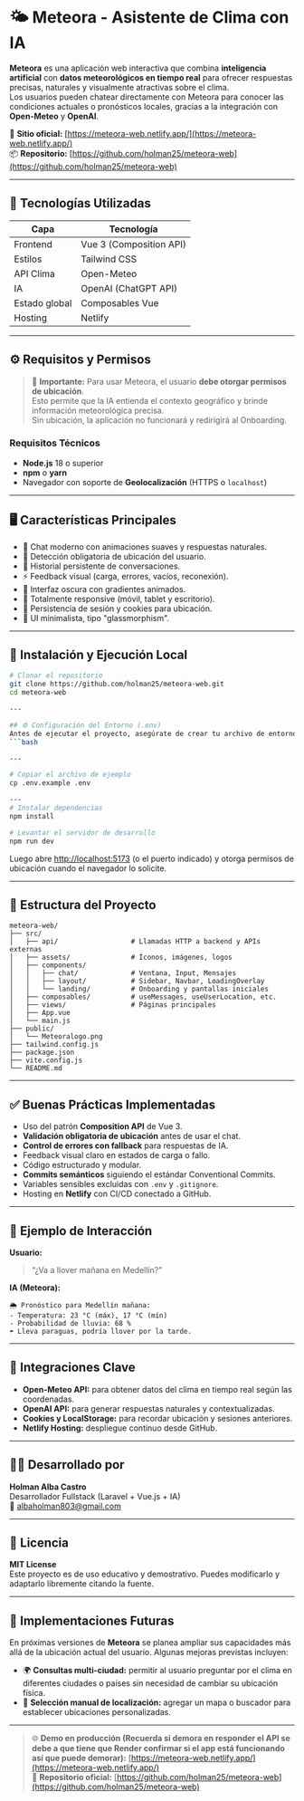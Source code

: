 
# 🌤️ Meteora - Asistente de Clima con IA

**Meteora** es una aplicación web interactiva que combina **inteligencia artificial** con **datos meteorológicos en tiempo real** para ofrecer respuestas precisas, naturales y visualmente atractivas sobre el clima.  
Los usuarios pueden chatear directamente con Meteora para conocer las condiciones actuales o pronósticos locales, gracias a la integración con **Open-Meteo** y **OpenAI**.

🔗 **Sitio oficial:** [https://meteora-web.netlify.app/](https://meteora-web.netlify.app/)  
📦 **Repositorio:** [https://github.com/holman25/meteora-web](https://github.com/holman25/meteora-web)

---

## 🧩 Tecnologías Utilizadas

| Capa           | Tecnología              |
|----------------|--------------------------|
| Frontend       | Vue 3 (Composition API) |
| Estilos        | Tailwind CSS            |
| API Clima      | Open-Meteo              |
| IA             | OpenAI (ChatGPT API)    |
| Estado global  | Composables Vue         |
| Hosting        | Netlify                 |

---

## ⚙️ Requisitos y Permisos

> 🚨 **Importante:** Para usar Meteora, el usuario **debe otorgar permisos de ubicación**.  
> Esto permite que la IA entienda el contexto geográfico y brinde información meteorológica precisa.  
> Sin ubicación, la aplicación no funcionará y redirigirá al Onboarding.

### Requisitos Técnicos

- **Node.js** 18 o superior
- **npm** o **yarn**
- Navegador con soporte de **Geolocalización** (HTTPS o `localhost`)

---

## 🖥️ Características Principales

- 💬 Chat moderno con animaciones suaves y respuestas naturales.
- 📍 Detección obligatoria de ubicación del usuario.
- 🧾 Historial persistente de conversaciones.
- ⚡ Feedback visual (carga, errores, vacíos, reconexión).
- 🌙 Interfaz oscura con gradientes animados.
- 📱 Totalmente responsive (móvil, tablet y escritorio).
- 🔐 Persistencia de sesión y cookies para ubicación.
- 🎨 UI minimalista, tipo "glassmorphism".

---

## 🚀 Instalación y Ejecución Local

```bash
# Clonar el repositorio
git clone https://github.com/holman25/meteora-web.git
cd meteora-web

---

## ⚙️ Configuración del Entorno (.env)
Antes de ejecutar el proyecto, asegúrate de crear tu archivo de entorno a partir del ejemplo incluido en el repositorio:
```bash

---

# Copiar el archivo de ejemplo
cp .env.example .env

---
# Instalar dependencias
npm install

# Levantar el servidor de desarrollo
npm run dev
```

Luego abre [http://localhost:5173](http://localhost:5173) (o el puerto indicado) y otorga permisos de ubicación cuando el navegador lo solicite.

---

## 📁 Estructura del Proyecto

```
meteora-web/
├── src/
│   ├── api/                  # Llamadas HTTP a backend y APIs externas
│   ├── assets/               # Íconos, imágenes, logos
│   ├── components/
│   │   ├── chat/             # Ventana, Input, Mensajes
│   │   ├── layout/           # Sidebar, Navbar, LoadingOverlay
│   │   └── landing/          # Onboarding y pantallas iniciales
│   ├── composables/          # useMessages, useUserLocation, etc.
│   ├── views/                # Páginas principales
│   ├── App.vue
│   └── main.js
├── public/
│   └── Meteoralogo.png
├── tailwind.config.js
├── package.json
├── vite.config.js
└── README.md
```

---

## ✅ Buenas Prácticas Implementadas

- Uso del patrón **Composition API** de Vue 3.
- **Validación obligatoria de ubicación** antes de usar el chat.
- **Control de errores con fallback** para respuestas de IA.
- Feedback visual claro en estados de carga o fallo.
- Código estructurado y modular.
- **Commits semánticos** siguiendo el estándar Conventional Commits.
- Variables sensibles excluidas con `.env` y `.gitignore`.
- Hosting en **Netlify** con CI/CD conectado a GitHub.

---

## 🧠 Ejemplo de Interacción

**Usuario:**  
> “¿Va a llover mañana en Medellín?”

**IA (Meteora):**  
```
🌦️ Pronóstico para Medellín mañana:
- Temperatura: 23 °C (máx), 17 °C (mín)
- Probabilidad de lluvia: 68 %
☂️ Lleva paraguas, podría llover por la tarde.
```

---

## 🧩 Integraciones Clave

- **Open-Meteo API:** para obtener datos del clima en tiempo real según las coordenadas.
- **OpenAI API:** para generar respuestas naturales y contextualizadas.
- **Cookies y LocalStorage:** para recordar ubicación y sesiones anteriores.
- **Netlify Hosting:** despliegue continuo desde GitHub.

---

## 👨‍💻 Desarrollado por

**Holman Alba Castro**  
Desarrollador Fullstack (Laravel + Vue.js + IA)  
📧 [albaholman803@gmail.com](mailto:albaholman803@gmail.com)

---

## 📝 Licencia

**MIT License**  
Este proyecto es de uso educativo y demostrativo. Puedes modificarlo y adaptarlo libremente citando la fuente.

---

## 🔮 Implementaciones Futuras

En próximas versiones de **Meteora** se planea ampliar sus capacidades más allá de la ubicación actual del usuario. Algunas mejoras previstas incluyen:

- 🌍 **Consultas multi-ciudad:** permitir al usuario preguntar por el clima en diferentes ciudades o países sin necesidad de cambiar su ubicación física.  
- 🧭 **Selección manual de localización:** agregar un mapa o buscador para establecer ubicaciones personalizadas.  


---

> 🌐 **Demo en producción (Recuerda si demora en responder el API se debe a que tiene que Render confirmar si el app está funcionando así que puede demorar):** [https://meteora-web.netlify.app/](https://meteora-web.netlify.app/)  
> 🧭 **Repositorio oficial:** [https://github.com/holman25/meteora-web](https://github.com/holman25/meteora-web)


